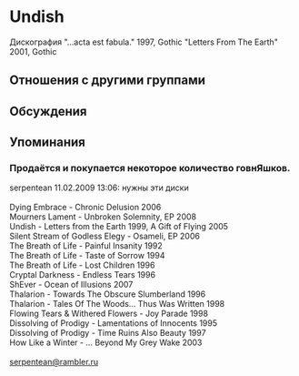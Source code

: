 # Undish

Дискография
"...acta est fabula." 1997, Gothic
"Letters From The Earth" 2001, Gothic

## Отношения с другими группами


## Обсуждения


## Упоминания

### Продаётся и покупается некоторое количество говнЯшков.

serpentean 11.02.2009 13:06:
нужны эти диски<BR><BR>Dying Embrace - Chronic Delusion 2006 <BR>Mourners Lament - Unbroken Solemnity, EP 2008 <BR>Undish - Letters from the Earth 1999, A Gift of Flying 2005 <BR>Silent Stream of Godless Elegy - Osameli, EP 2006 <BR>The Breath of Life - Painful Insanity 1992 <BR>The Breath of Life - Taste of Sorrow 1994 <BR>The Breath of Life - Lost Children 1996 <BR>Cryptal Darkness - Endless Tears 1996 <BR>ShEver - Ocean of Illusions 2007 <BR>Thalarion - Towards The Obscure Slumberland 1996 <BR>Thalarion - Tales Of The Woods... Thus Was Written 1998 <BR>Flowing Tears & Withered Flowers - Joy Parade 1998 <BR>Dissolving of Prodigy - Lamentations of Innocents 1995 <BR>Dissolving of Prodigy - Time Ruins Also Beauty 1997 <BR>How Like a Winter - ... Beyond My Grey Wake 2003 <BR><BR>serpentean@rambler.ru

